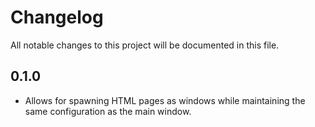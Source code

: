 # Changelog
All notable changes to this project will be documented in this file.

## 0.1.0
- Allows for spawning HTML pages as windows while maintaining the same configuration as the main window.